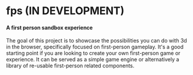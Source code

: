 # fps (IN DEVELOPMENT)
#### A first person sandbox experience

The goal of this project is to showcase the possibilities you can do with 3d in the browser, specifically focused on first-person gameplay. It's a good starting point if you are looking to create your own first-person game or experience. It can be served as a simple game engine or alternatively a library of re-usable first-person related components.
